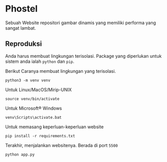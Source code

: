 # Phostel

Sebuah Website repositori gambar dinamis yang memiliki performa yang sangat lambat.

## Reproduksi
Anda harus membuat lingkungan terisolasi. Package yang diperlukan untuk sistem anda ialah `python` dan `pip`.

Berikut Caranya membuat lingkungan yang terisolasi.
```
python3 -m venv venv
```

Untuk Linux/MacOS/Mirip-UNIX
```
source venv/bin/activate
```

Untuk Microsoft® Windows
```
venv\Scripts\activate.bat
```

Untuk memasang keperluan-keperluan website
```
pip install -r requirements.txt
```

Terakhir, menjalankan websitenya. Berada di port `5500`
```
python app.py
```